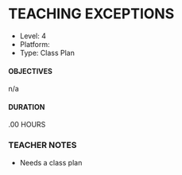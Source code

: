 # TEACHING EXCEPTIONS
* Level: 4
* Platform: 
* Type: Class Plan

#### OBJECTIVES
n/a

#### DURATION
.00 HOURS

### TEACHER NOTES 

* Needs a class plan